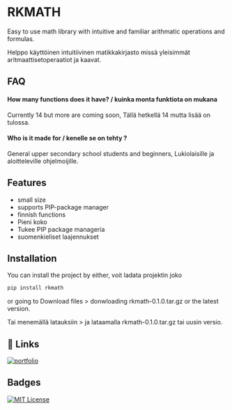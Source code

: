 
# RKMATH

Easy to use math library with intuitive and familiar arithmatic operations and formulas.

Helppo käyttöinen intuitiivinen matikkakirjasto missä yleisimmät aritmaattisetoperaatiot ja kaavat.




## FAQ

#### How many functions does it have? / kuinka monta funktiota on mukana

Currently 14 but more are coming soon, Tällä hetkellä 14 mutta lisää on tulossa.

#### Who is it made for / kenelle se on tehty ?

General upper secondary school students and beginners, Lukiolaisille ja aloitteleville ohjelmoijille.




## Features
- small size
- supports PIP-package manager
- finnish functions
- Pieni koko
- Tukee PIP package manageria
- suomenkieliset laajennukset



## Installation

You can install the project by either, voit ladata projektin joko

```bash
pip install rkmath
```

or going to Download files > donwloading rkmath-0.1.0.tar.gz or the latest version. 

Tai menemällä latauksiin > ja lataamalla rkmath-0.1.0.tar.gz tai uusin versio.

## 🔗 Links
[![portfolio](https://img.shields.io/badge/my_portfolio-000?style=for-the-badge&logo=ko-fi&logoColor=white)](https://swifterhtmler.github.io/Portfolio/)

## Badges


[![MIT License](https://img.shields.io/badge/License-MIT-green.svg)](https://github.com/Swifterhtmler/RKmath/tree/main?tab=readme-ov-file#)
